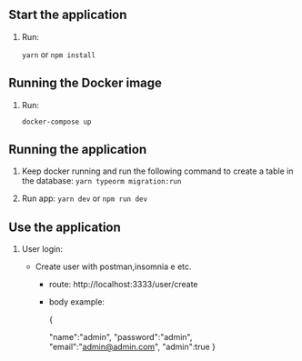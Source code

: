 ## Start the application

1. Run:

   `yarn` or `npm install`

## Running the Docker image

1. Run:

   `docker-compose up`

## Running the application

1. Keep docker running and run the following command to create a table in the database:
   `yarn typeorm migration:run`

2. Run app:
   `yarn dev` or `npm run dev`

## Use the application

1. User login:

   - Create user with postman,insomnia e etc.

     - route: http://localhost:3333/user/create

     - body example:

       {

        "name":"admin",
        "password":"admin",
        "email":"admin@admin.com",
        "admin":true 
        }
